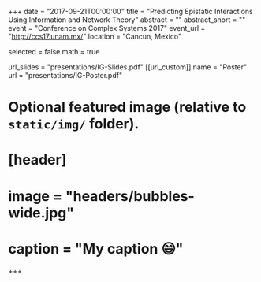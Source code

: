 +++
date = "2017-09-21T00:00:00"
title = "Predicting Epistatic Interactions Using Information and Network Theory"
abstract = ""
abstract_short = ""
event = "Conference on Complex Systems 2017"
event_url = "http://ccs17.unam.mx/"
location = "Cancun, Mexico"

selected = false
math = true

url_slides = "presentations/IG-Slides.pdf"
[[url_custom]]
    name = "Poster"
    url = "presentations/IG-Poster.pdf"

# Optional featured image (relative to `static/img/` folder).
# [header]
# image = "headers/bubbles-wide.jpg"
# caption = "My caption :smile:"

+++

<script async class="speakerdeck-embed" data-id="e47725d879844a6cba3505a8f5559da3" data-ratio="1.77777777777778" src="//speakerdeck.com/assets/embed.js"></script>
